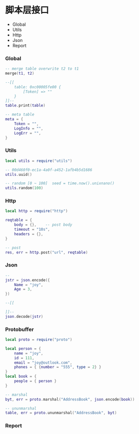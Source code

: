 # 脚本层接口

* Global
* Utils
* Http
* Json
* Report

### Global
```lua
-- merge table overwrite t2 to t1
merge(t1, t2)

--[[
    table: 0xc00005fe00 {
        [Token] => ""
    }
]]--
table.print(table)

-- meta table
meta = {
    Token = "",
    LogInfo = "",
    LogErr = "",
}
```

### Utils
```lua
local utils = require("utils")

-- 00d460f0-ec1a-4a0f-a452-1afb4b5d1686
utils.uuid()

-- random [0 ~ 100]  seed = time.now().unixnano()
utils.random(100)
```

### Http
```lua
local http = require("http")

reqtable = {
    body = {},    -- post body
    timeout = "10s",
    headers = {},
}

-- post
res, err = http.post("url", reqtable)

```

### Json
```lua
-- 
jstr = json.encode({
    Name = "joy",
    Age = 3,
})

--[[

]]--
json.decode(jstr)
```

### Protobuffer
```lua
local proto = require("proto")

local person = {
    name = "joy",
    id = 111,
    email = "joy@outlook.com",
    phones = { {number = "555", type = 2} }
}
local book = {
    people = { person }
}

-- marshal
byt, err = proto.marshal("AddressBook", json.encode(book))

-- ununmarshal
table, err = proto.ununmarshal("AddressBook", byt)
```

### Report
```lua
```